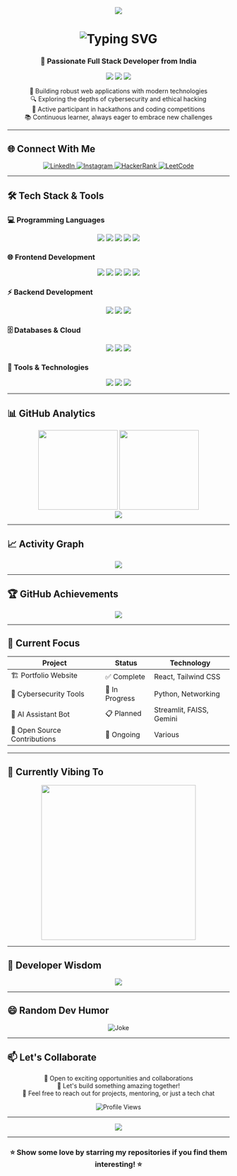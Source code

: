 <!-- TOP BANNER -->
<p align="center">
  <img src="https://capsule-render.vercel.app/api?type=waving&color=gradient&customColorList=12,14,16,18,20&height=200&section=header&text=⚡%20Peechara%20Sisir%20⚡&fontSize=50&fontColor=fff&animation=fadeIn" />
</p>

<!-- TYPING INTRO -->
<h1 align="center">
  <img src="https://readme-typing-svg.demolab.com?font=Fira+Code&weight=700&size=28&pause=1000&color=00D9FF&center=true&vCenter=true&width=600&lines=👋+Hey+there%2C+I'm+Peechara+Sisir;🚀+Full+Stack+Developer;⚡+React+%7C+Node.js+%7C+MongoDB;🔐+Cybersecurity+Enthusiast;🏆+CTF+Player+%26+Problem+Solver;💡+Let's+Build+Something+Amazing!" alt="Typing SVG" />
</h1>

<!-- ENHANCED BIO -->
<div align="center">
  
  ### 🌟 Passionate Full Stack Developer from India
  
  <p>
    <img src="https://img.shields.io/badge/Focus-Frontend%20Development-brightgreen?style=for-the-badge&logo=react&logoColor=white" />
    <img src="https://img.shields.io/badge/Passion-Cybersecurity-red?style=for-the-badge&logo=hackaday&logoColor=white" />
    <img src="https://img.shields.io/badge/Love-Problem%20Solving-orange?style=for-the-badge&logo=leetcode&logoColor=white" />
  </p>
  
  <p>
    🎯 Building robust web applications with modern technologies<br/>
    🔍 Exploring the depths of cybersecurity and ethical hacking<br/>
    🏅 Active participant in hackathons and coding competitions<br/>
    📚 Continuous learner, always eager to embrace new challenges
  </p>
  
</div>

---

## 🌐 Connect With Me

<p align="center">
  <a href="https://linkedin.com/in/sisir-peechara-82b67a263" target="_blank">
    <img src="https://img.shields.io/badge/LinkedIn-0077B5?style=for-the-badge&logo=linkedin&logoColor=white" alt="LinkedIn" />
  </a>
  <a href="https://instagram.com/peechara.sisir" target="_blank">
    <img src="https://img.shields.io/badge/Instagram-E4405F?style=for-the-badge&logo=instagram&logoColor=white" alt="Instagram" />
  </a>
  <a href="https://www.hackerrank.com/peecharasisir" target="_blank">
    <img src="https://img.shields.io/badge/HackerRank-2EC866?style=for-the-badge&logo=hackerrank&logoColor=white" alt="HackerRank" />
  </a>
  <a href="https://leetcode.com/u/peecharasisir/" target="_blank">
    <img src="https://img.shields.io/badge/LeetCode-FFA116?style=for-the-badge&logo=leetcode&logoColor=white" alt="LeetCode" />
  </a>
</p>

---

## 🛠️ Tech Stack & Tools

### 💻 Programming Languages
<p align="center">
  <img src="https://img.shields.io/badge/JavaScript-F7DF1E?style=for-the-badge&logo=javascript&logoColor=black" />
  <img src="https://img.shields.io/badge/TypeScript-3178C6?style=for-the-badge&logo=typescript&logoColor=white" />
  <img src="https://img.shields.io/badge/Python-3776AB?style=for-the-badge&logo=python&logoColor=white" />
  <img src="https://img.shields.io/badge/Java-ED8B00?style=for-the-badge&logo=java&logoColor=white" />
  <img src="https://img.shields.io/badge/C-00599C?style=for-the-badge&logo=c&logoColor=white" />
</p>

### 🌐 Frontend Development
<p align="center">
  <img src="https://img.shields.io/badge/React-20232A?style=for-the-badge&logo=react&logoColor=61DAFB" />
  <img src="https://img.shields.io/badge/React_Native-20232A?style=for-the-badge&logo=react&logoColor=61DAFB" />
  <img src="https://img.shields.io/badge/HTML5-E34F26?style=for-the-badge&logo=html5&logoColor=white" />
  <img src="https://img.shields.io/badge/CSS3-1572B6?style=for-the-badge&logo=css3&logoColor=white" />
  <img src="https://img.shields.io/badge/Tailwind_CSS-38B2AC?style=for-the-badge&logo=tailwind-css&logoColor=white" />
</p>

### ⚡ Backend Development
<p align="center">
  <img src="https://img.shields.io/badge/Node.js-43853D?style=for-the-badge&logo=node.js&logoColor=white" />
  <img src="https://img.shields.io/badge/Express.js-404D59?style=for-the-badge&logo=express&logoColor=white" />
  <img src="https://img.shields.io/badge/Spring-6DB33F?style=for-the-badge&logo=spring&logoColor=white" />
</p>

### 🗄️ Databases & Cloud
<p align="center">
  <img src="https://img.shields.io/badge/MongoDB-4EA94B?style=for-the-badge&logo=mongodb&logoColor=white" />
  <img src="https://img.shields.io/badge/MySQL-00000F?style=for-the-badge&logo=mysql&logoColor=white" />
  <img src="https://img.shields.io/badge/Redis-DC382D?style=for-the-badge&logo=redis&logoColor=white" />
</p>

### 🔧 Tools & Technologies
<p align="center">
  <img src="https://img.shields.io/badge/Git-F05032?style=for-the-badge&logo=git&logoColor=white" />
  <img src="https://img.shields.io/badge/Postman-FF6C37?style=for-the-badge&logo=postman&logoColor=white" />
  <img src="https://img.shields.io/badge/Pandas-150458?style=for-the-badge&logo=pandas&logoColor=white" />
</p>

---

## 📊 GitHub Analytics

<div align="center">
  <img height="180em" src="https://github-readme-stats.vercel.app/api?username=sisirpeechara&show_icons=true&theme=tokyonight&count_private=true&hide_border=true" />
  <img height="180em" src="https://github-readme-stats.vercel.app/api/top-langs/?username=sisirpeechara&layout=compact&theme=tokyonight&hide_border=true" />
</div>

<div align="center">
  <img src="https://streak-stats.demolab.com?user=sisirpeechara&theme=tokyonight&hide_border=true" />
</div>

---

## 📈 Activity Graph

<div align="center">
  <img src="https://github-readme-activity-graph.vercel.app/graph?username=sisirpeechara&theme=tokyo-night&area=true&hide_border=true" />
</div>

---

## 🏆 GitHub Achievements

<div align="center">
  <img src="https://github-profile-trophy.vercel.app/?username=sisirpeechara&theme=tokyonight&row=2&margin-w=20&margin-h=20&no-bg=true&no-frame=true" />
</div>

---

## 🎯 Current Focus

<div align="center">
  
| Project | Status | Technology |
|---------|--------|------------|
| 🏗️ Portfolio Website | ✅ Complete | React, Tailwind CSS |
| 🔐 Cybersecurity Tools | 🔄 In Progress | Python, Networking |
| 🤖 AI Assistant Bot | 📋 Planned | Streamlit, FAISS, Gemini |
| 🌟 Open Source Contributions | 🔄 Ongoing | Various |

</div>

---

## 🎵 Currently Vibing To

<div align="center">
  <img src="https://spotify-now-playing-pi.vercel.app/api/spotify" width="350" />
</div>

---

## 💭 Developer Wisdom

<div align="center">
  <img src="https://quotes-github-readme.vercel.app/api?type=horizontal&theme=tokyonight" />
</div>

---

## 😄 Random Dev Humor

<div align="center">
  <img src="https://readme-jokes.vercel.app/api?hideBorder&theme=tokyonight" alt="Joke" />
</div>

---

## 📫 Let's Collaborate

<div align="center">
  <p>
    💼 Open to exciting opportunities and collaborations<br/>
    🚀 Let's build something amazing together!<br/>
    📧 Feel free to reach out for projects, mentoring, or just a tech chat
  </p>
  
  <img src="https://komarev.com/ghpvc/?username=sisirpeechara&color=blueviolet&style=for-the-badge" alt="Profile Views" />
</div>

---

<!-- FOOTER BANNER -->
<div align="center">
  <img src="https://capsule-render.vercel.app/api?type=waving&color=gradient&customColorList=12,14,16,18,20&height=120&section=footer" />
</div>

---

<div align="center">
  <h3>⭐ Show some love by starring my repositories if you find them interesting! ⭐</h3>
</div>
